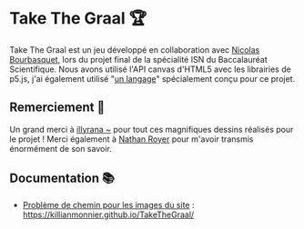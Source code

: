 # Take The Graal 🏆
Take The Graal est un jeu développé en collaboration avec [Nicolas Bourbasquet](https://linkedin.com/in/nicolas-bourbasquet-906b541a7), lors du projet final de la spécialité ISN du Baccalauréat Scientifique. Nous avons utilisé l'API canvas d'HTML5 avec les librairies de p5.js, j'ai également utilisé "[un langage](https://github.com/paraceltus/TakeTheGraal/blob/master/js/deroulement.js)" spécialement conçu pour ce projet.

## Remerciement 👏
Un grand merci à [illyrana ~](https://www.instagram.com/lyra_tiare/) pour tout ces magnifiques dessins réalisés pour le projet !
Merci également à [Nathan Royer](https://github.com/NathanRoyer) pour m'avoir transmis énormément de son savoir.

## Documentation 📚
-   [Problème de chemin pour les images du site](https://github.com/mkdocs/mkdocs/issues/1757) : https://killianmonnier.github.io/TakeTheGraal/
